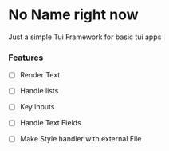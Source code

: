 # No Name right now 
Just a simple Tui Framework for basic tui apps

### Features 
 - [ ] Render Text
 - [ ] Handle lists
 - [ ] Key inputs 
 - [ ] Handle Text Fields
 - [ ] Make Style handler with external File

